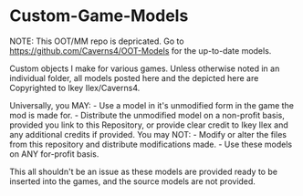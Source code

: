 # Custom-Game-Models

NOTE: This OOT/MM repo is depricated. Go to https://github.com/Caverns4/OOT-Models for the up-to-date models.

Custom objects I make for various games.
Unless otherwise noted in an individual folder, all models posted here and the depicted here are Copyrighted to Ikey Ilex/Caverns4.

Universally, you MAY:
	- Use a model in it's unmodified form in the game the mod is made for.
	- Distribute the unmodified model on a non-profit basis, provided you link to this Repository, or provide clear credit to Ikey Ilex and any additional credits if provided.
You may NOT:
	- Modify or alter the files from this repository and distribute modifications made.
	- Use these models on ANY for-profit basis.

This all shouldn't be an issue as these models are provided ready to be inserted into the games, and the source models are not provided.
